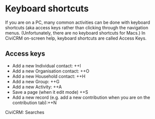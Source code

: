 Keyboard shortcuts
==================

If you are on a PC, many common activities can be done with keyboard
shortcuts (aka access keys rather than clicking through the navigation
menus. (Unfortunately, there are no keyboard shortcuts for Macs.) In
CiviCRM on-screen help, keyboard shortcuts are called Access Keys.

Access keys
-----------

-   Add a new Individual contact: <ALT>+<SHIFT>+I
-   Add a new Organisation contact: <ALT>+<SHIFT>+O
-   Add a new Household contact: <ALT>+<SHIFT>+H
-   Add a new Group: <ALT>+<SHIFT>+G
-   Add a new Activity: <ALT>+<SHIFT>+A
-   Save a page (when it edit mode) <ALT>+<SHIFT>+S 
-   Add a new record (e.g. add a new contribution when you are on the
    contribution tab):<ALT>+<SHIFT>+N

CiviCRM: Searches

